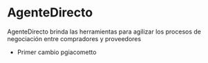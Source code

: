 ﻿# AgenteDirecto
AgenteDirecto brinda las herramientas para agilizar los procesos de negociación entre compradores y proveedores

 - Primer cambio pgiacometto

